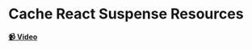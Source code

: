 # Cache React Suspense Resources

**[📹 Video](https://egghead.io/lessons/react-cache-react-suspense-resources)**
